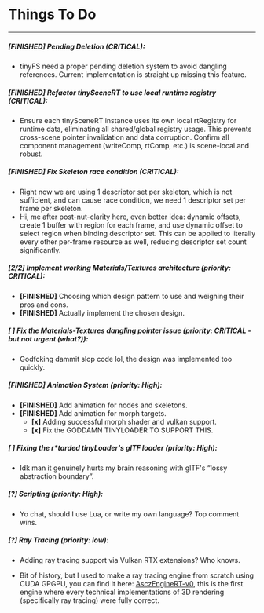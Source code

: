 # Things To Do

---

##### [FINISHED] Pending Deletion (CRITICAL):

* tinyFS need a proper pending deletion system to avoid dangling references. Current implementation is straight up missing this feature.

##### [FINISHED] Refactor tinySceneRT to use local runtime registry (CRITICAL):

* Ensure each tinySceneRT instance uses its own local rtRegistry for runtime data, eliminating all shared/global registry usage. This prevents cross-scene pointer invalidation and data corruption. Confirm all component management (writeComp, rtComp, etc.) is scene-local and robust.

##### [FINISHED] Fix Skeleton race condition (CRITICAL):

* Right now we are using 1 descriptor set per skeleton, which is not sufficient, and can cause race condition, we need 1 descriptor set per frame per skeleton.
* Hi, me after post-nut-clarity here, even better idea: dynamic offsets, create 1 buffer with region for each frame, and use dynamic offset to select region when binding descriptor set. This can be applied to literally every other per-frame resource as well, reducing descriptor set count significantly.

##### [2/2] Implement working Materials/Textures architecture (priority: CRITICAL):

* **[FINISHED]** Choosing which design pattern to use and weighing their pros and cons.
* **[FINISHED]** Actually implement the chosen design.

##### [ ] Fix the Materials-Textures dangling pointer issue (priority: CRITICAL - but not urgent (what?)):

* Godfcking dammit slop code lol, the design was implemented too quickly.

##### [FINISHED] Animation System (priority: High):

* **[FINISHED]** Add animation for nodes and skeletons.
* **[FINISHED]** Add animation for morph targets.
  * **[x]** Adding successful morph shader and vulkan support.
  * **[x]** Fix the GODDAMN TINYLOADER TO SUPPORT THIS.

##### [ ] Fixing the r*tarded tinyLoader's glTF loader (priority: High):

* Idk man it genuinely hurts my brain reasoning with glTF's “lossy abstraction boundary”.

##### [?] Scripting (priority: High):

* Yo chat, should I use Lua, or write my own language? Top comment wins.

##### [?] Ray Tracing (priority: low):

* Adding ray tracing support via Vulkan RTX extensions? Who knows.

* Bit of history, but I used to make a ray tracing engine from scratch using CUDA GPGPU, you can find it here: [AsczEngineRT-v0](https://github.com/Asciizzz/AsczEngineRT-v0), this is the first engine where every technical implementations of 3D rendering (specifically ray tracing) were fully correct.
